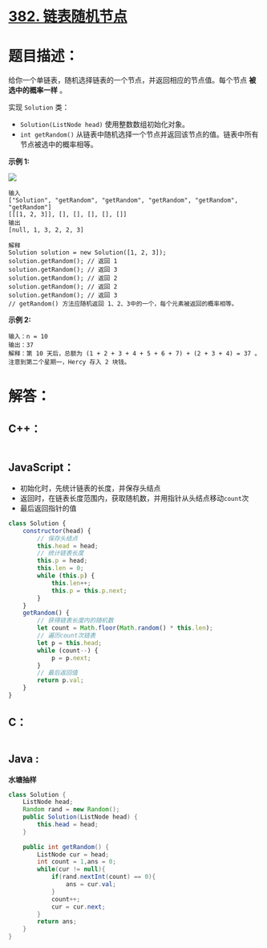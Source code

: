 # [382. 链表随机节点](https://leetcode-cn.com/problems/linked-list-random-node/)

# 题目描述：

给你一个单链表，随机选择链表的一个节点，并返回相应的节点值。每个节点 **被选中的概率一样** 。

实现 `Solution` 类：

- `Solution(ListNode head)` 使用整数数组初始化对象。
- `int getRandom()` 从链表中随机选择一个节点并返回该节点的值。链表中所有节点被选中的概率相等。



**示例 1:**

![](https://assets.leetcode.com/uploads/2021/03/16/getrand-linked-list.jpg)

```
输入
["Solution", "getRandom", "getRandom", "getRandom", "getRandom", "getRandom"]
[[[1, 2, 3]], [], [], [], [], []]
输出
[null, 1, 3, 2, 2, 3]

解释
Solution solution = new Solution([1, 2, 3]);
solution.getRandom(); // 返回 1
solution.getRandom(); // 返回 3
solution.getRandom(); // 返回 2
solution.getRandom(); // 返回 2
solution.getRandom(); // 返回 3
// getRandom() 方法应随机返回 1、2、3中的一个，每个元素被返回的概率相等。
```

 **示例 2:**

```
输入：n = 10
输出：37
解释：第 10 天后，总额为 (1 + 2 + 3 + 4 + 5 + 6 + 7) + (2 + 3 + 4) = 37 。注意到第二个星期一，Hercy 存入 2 块钱。
```



# 解答：

## C++：

```cpp

```

## JavaScript：

- 初始化时，先统计链表的长度，并保存头结点
- 返回时，在链表长度范围内，获取随机数，并用指针从头结点移动`count`次
- 最后返回指针的值

```javascript
class Solution {
    constructor(head) {
        // 保存头结点
        this.head = head;
        // 统计链表长度
        this.p = head;
        this.len = 0;
        while (this.p) {
            this.len++;
            this.p = this.p.next;
        }
    }
    getRandom() {
        // 获得链表长度内的随机数
        let count = Math.floor(Math.random() * this.len);
        // 遍历count次链表
        let p = this.head;
        while (count--) {
            p = p.next;
        }
        // 最后返回值
        return p.val;
    }
}
```

## C：

```c

```

## Java :
**水塘抽样**
```java
class Solution {
    ListNode head;
    Random rand = new Random();
    public Solution(ListNode head) {
        this.head = head;
    }
    
    public int getRandom() {
        ListNode cur = head;
        int count = 1,ans = 0;
        while(cur != null){
            if(rand.nextInt(count) == 0){
                ans = cur.val;
            }
            count++;
            cur = cur.next;
        }
        return ans;
    }
}
```

